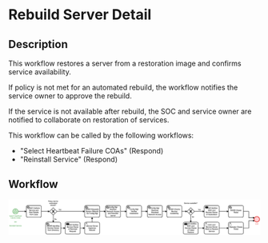 # Rebuild Server Detail

## Description
This workflow restores a server from a restoration image and confirms service 
availability.

If policy is not met for an automated rebuild, the workflow notifies the service owner
to approve the rebuild.

If the service is not available after rebuild, the SOC and service owner are notified to 
collaborate on restoration of services.

This workflow can be called by the following workflows:

- "Select Heartbeat Failure COAs" (Respond)
- "Reinstall Service" (Respond)

## Workflow 

![Rebuild Server](Rebuild_Server.png)